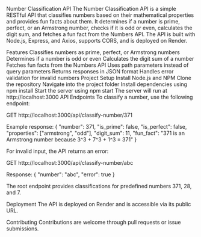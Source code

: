Number Classification API
The Number Classification API is a simple RESTful API that classifies numbers based on their mathematical properties and provides fun facts about them. It determines if a number is prime, perfect, or an Armstrong number, checks if it is odd or even, calculates the digit sum, and fetches a fun fact from the Numbers API. The API is built with Node.js, Express, and Axios, supports CORS, and is deployed on Render.

Features
Classifies numbers as prime, perfect, or Armstrong numbers
Determines if a number is odd or even
Calculates the digit sum of a number
Fetches fun facts from the Numbers API
Uses path parameters instead of query parameters
Returns responses in JSON format
Handles error validation for invalid numbers
Project Setup
Install Node.js and NPM
Clone the repository
Navigate into the project folder
Install dependencies using npm install
Start the server using npm start
The server will run at http://localhost:3000
API Endpoints
To classify a number, use the following endpoint:

GET http://localhost:3000/api/classify-number/371

Example response:
{
"number": 371,
"is_prime": false,
"is_perfect": false,
"properties": ["armstrong", "odd"],
"digit_sum": 11,
"fun_fact": "371 is an Armstrong number because 3^3 + 7^3 + 1^3 = 371"
}

For invalid input, the API returns an error:

GET http://localhost:3000/api/classify-number/abc

Response:
{
"number": "abc",
"error": true
}

The root endpoint provides classifications for predefined numbers 371, 28, and 7.

Deployment
The API is deployed on Render and is accessible via its public URL.

Contributing
Contributions are welcome through pull requests or issue submissions.